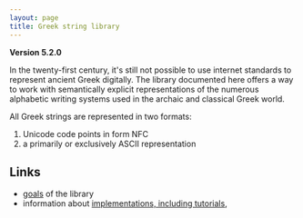 ```yaml
---
layout: page
title: Greek string library
---
```


**Version 5.2.0**

In the twenty-first century, it's still not possible to use internet standards to represent ancient Greek digitally.  The library documented here offers a way to work with semantically explicit representations of the numerous alphabetic writing systems used in the archaic and classical Greek world.

All Greek strings are represented in two formats:

1.  Unicode code points in form NFC
2.  a primarily or exclusively ASCII representation



## Links

-   [goals](./goals/) of the library
-   information about [implementations, including tutorials](./implementations/),
